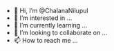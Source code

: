 - 👋 Hi, I’m @ChalanaNilupul
- 👀 I’m interested in ...
- 🌱 I’m currently learning ...
- 💞️ I’m looking to collaborate on ...
- 📫 How to reach me ...

<!---
ChalanaNilupul/ChalanaNilupul is a ✨ special ✨ repository because its `README.md` (this file) appears on your GitHub profile.
You can click the Preview link to take a look at your changes.
--->

